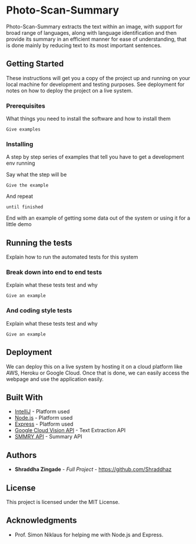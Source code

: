 # Photo-Scan-Summary

Photo-Scan-Summary extracts the text within an image, with support for broad range of languages, along with language identification and then provide its summary in an efficient manner for ease of understanding, that is done mainly by reducing text to its most important sentences.

## Getting Started

These instructions will get you a copy of the project up and running on your local machine for development and testing purposes. See deployment for notes on how to deploy the project on a live system.

### Prerequisites

What things you need to install the software and how to install them

```
Give examples
```

### Installing

A step by step series of examples that tell you have to get a development env running

Say what the step will be

```
Give the example
```

And repeat

```
until finished
```

End with an example of getting some data out of the system or using it for a little demo

## Running the tests

Explain how to run the automated tests for this system

### Break down into end to end tests

Explain what these tests test and why

```
Give an example
```

### And coding style tests

Explain what these tests test and why

```
Give an example
```

## Deployment

We can deploy this on a live system by hosting it on a cloud platform like AWS, Heroku or Google Cloud. Once that is done, we can easily access the webpage and use the application easily.


## Built With

* [IntelliJ](https://www.jetbrains.com/idea/) - Platform used
* [Node.js](https://nodejs.org/en/) - Platform used
* [Express](https://expressjs.com/) - Platform used
* [Google Cloud Vision API](https://cloud.google.com/vision/) - Text Extraction API
* [SMMRY API](http://smmry.com/api) - Summary API

## Authors

* **Shraddha Zingade** - *Full Project* - https://github.com/Shraddhaz


## License

This project is licensed under the MIT License.

## Acknowledgments

* Prof. Simon Niklaus for helping me with Node.js and Express.
